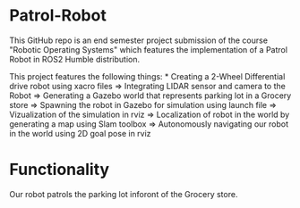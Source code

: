# Patrol-Robot
This GitHub repo is an end semester project submission of the course "Robotic Operating Systems" which features the implementation of a Patrol Robot in ROS2 Humble distribution.

This project features the following things:
         * Creating a 2-Wheel Differential drive robot using xacro files
        => Integrating LIDAR sensor and camera to the Robot
        => Generating a Gazebo world that represents parking lot in a Grocery store
        => Spawning the robot in Gazebo for simulation using launch file
        => Vizualization of the simulation in rviz 
        => Localization of robot in the world by generating a map using Slam toolbox
        => Autonomously navigating our robot in the world using 2D goal pose in rviz

# Functionality
Our robot patrols the parking lot inforont of the Grocery store.
